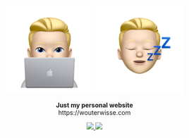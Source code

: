 <div align="center">
   <img width="200" src=".github/assets/memoji-light@2x.png?raw=true#gh-light-mode-only" alt="Memoji">
   <img width="200" src=".github/assets/memoji-dark@2x.png?raw=true#gh-dark-mode-only" alt="Memoji">
</div>


<p align="center">
   <strong>Just my personal website</strong><br>
   https://wouterwisse.com
</p>
<p align="center">
   <a href="https://www.twitter.com/wouterwisse" target="_blank">
      <img src="https://img.shields.io/badge/contact%20-@wouterwisse-blue.svg">
   </a>
   
   <a href="https://themeforest.net/user/pxlsolutions" target="_blank">
      <img src="https://img.shields.io/badge/template by%20-pxlsolutions-green.svg">
   </a>
   
   
</p>

